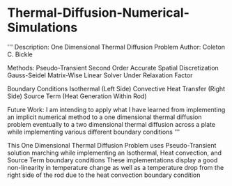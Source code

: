 # Thermal-Diffusion-Numerical-Simulations

'''
Description: One Dimensional Thermal Diffusion Problem
Author: Coleton C. Bickle

Methods:
    Pseudo-Transient Second Order Accurate Spatial Discretization
    Gauss-Seidel Matrix-Wise Linear Solver
    Under Relaxation Factor
    
Boundary Conditions
    Isothermal (Left Side)
    Convective Heat Transfer (Right Side)
    Source Term (Heat Generation Within Rod)
    
Future Work:
    I am intending to apply what I have learned from implementing an implicit
    numerical method to a one dimensional thermal diffusion problem eventually
    to a two dimensional thermal diffusion across a plate while implementing
    various different boundary conditions
'''

This One Dimensional Thermal Diffusion Problem uses Pseudo-Transient solution marching while implementing an Isothermal, Heat convection, and Source Term boundary conditions
These implementations display a good non-linearity in temperature change as well as a temperature drop from the right side of the rod due to the heat convection boundary condition
